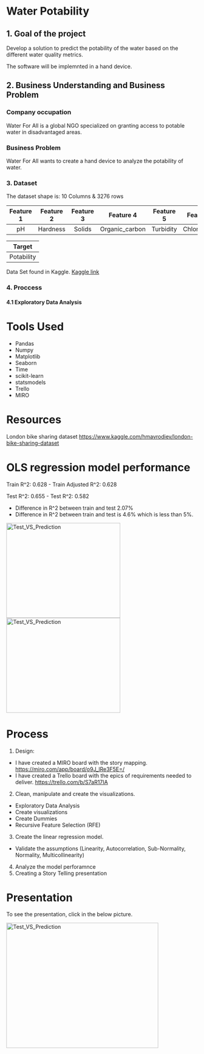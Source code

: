 # Water Potability

## 1. Goal of the project

Develop a solution to predict the potability of the water based on the different water quality metrics.

The software will be implemnted in a hand device. 

## 2. Business Understanding and Business Problem

### Company occupation
Water For All is a global NGO specialized on granting access to potable water in disadvantaged areas.

### Business Problem
Water For All  wants to create a hand device to analyze the potability of water. 

### 3. Dataset

The dataset shape is:  10 Columns & 3276 rows

| Feature 1 | Feature 2 | Feature 3 | Feature 4 | Feature 5 | Feature 6 | Feature 7 | Feature 8 | Feature 9 |
| :-----: | :---: | :---: | :-----: | :---: | :---: | :-----: | :---: | :---: |
| pH | Hardness | Solids | Organic_carbon | Turbidity | Chloramines | Sulfate | Conductivity | Trihalomethanes |

| Target |
| :-----: |
| Potability |

Data Set found in Kaggle. 
[Kaggle link](https://www.kaggle.com/datasets/adityakadiwal/water-potability?resource=download&select=water_potability.csv)

### 4. Proccess

#### 4.1 Exploratory Data Analysis



# Tools Used
* Pandas
* Numpy
* Matplotlib
* Seaborn
* Time
* scikit-learn
* statsmodels
* Trello 
* MIRO

# Resources
London bike sharing dataset
https://www.kaggle.com/hmavrodiev/london-bike-sharing-dataset

# OLS regression model performance

Train R^2: 0.628 - Train Adjusted R^2: 0.628

Test R^2: 0.655 - Test R^2: 0.582

* Difference in R^2 between train and test 2.07%
* Difference in R^2 between train and test is 4.6% which is less than 5%. 

<img src="https://user-images.githubusercontent.com/73388089/114029525-e24b9100-9879-11eb-95af-583258825ca6.png" alt="Test_VS_Prediction" width="300" height="250"> <img src="https://user-images.githubusercontent.com/73388089/114029573-f099ad00-9879-11eb-8d49-5fcd804232ed.png" alt="Test_VS_Prediction" width="300" height="250">



# Process
1. Design: 
  * I have created a MIRO board with the story mapping. https://miro.com/app/board/o9J_lRe3F5E=/
  * I have created a Trello board with the epics of requirements needed to deliver. https://trello.com/b/S7aR17IA 
2. Clean, manipulate and create the visualizations. 
  * Exploratory Data Analysis
  * Create visualizations
  * Create Dummies
  * Recursive Feature Selection (RFE)
3. Create the linear regression model. 
  * Validate the assumptions (Linearity, Autocorrelation, Sub-Normality, Normality, Multicollinearity)
4. Analyze the model perforamnce
5. Creating a Story Telling presentation 


# Presentation
To see the presentation, click in the below picture.

[<img src="https://user-images.githubusercontent.com/73388089/114032866-0492de00-987d-11eb-9609-31cb62479a73.png" alt="Test_VS_Prediction" width="400" height="330">](https://www.kaggle.com/datasets/adityakadiwal/water-potability?resource=download&select=water_potability.csv)

